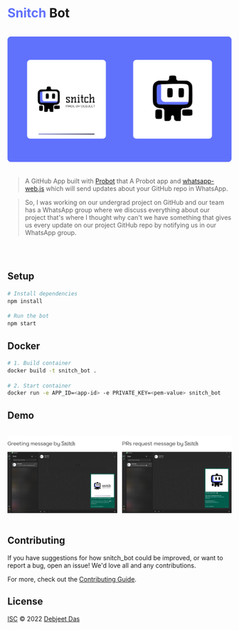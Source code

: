 # <strong style="color:#6071fc;">Snitch</strong> Bot

<br>
<img src="./app_banner.png">
<br><br>

> A GitHub App built with [Probot](https://github.com/probot/probot) that A Probot app and [whatsapp-web.js](https://github.com/pedroslopez/whatsapp-web.js/) which will send updates about your GitHub repo in WhatsApp. 

> So, I was working on our undergrad project on GitHub and our team has a WhatsApp group where we discuss everything about our project that's where I thought why can't we have something that gives us every update on our project GitHub repo by notifying us in our WhatsApp group.


<br><br>

## Setup

```sh
# Install dependencies
npm install

# Run the bot
npm start
```

## Docker

```sh
# 1. Build container
docker build -t snitch_bot .

# 2. Start container
docker run -e APP_ID=<app-id> -e PRIVATE_KEY=<pem-value> snitch_bot
```

## Demo

<br>
<img src="./snitch_demo.png">
<br><br>

## Contributing

If you have suggestions for how snitch_bot could be improved, or want to report a bug, open an issue! We'd love all and any contributions.

For more, check out the [Contributing Guide](CONTRIBUTING.md).

## License

[ISC](LICENSE) © 2022 <a href="https://dasdebjeet.github.io">Debjeet Das</a>
